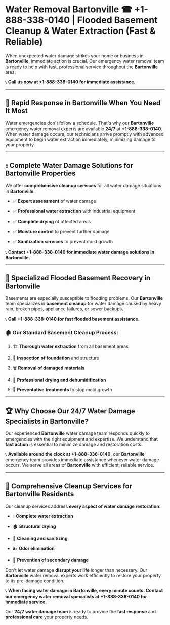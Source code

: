 # Water Removal Bartonville ☎ +1-888-338-0140 | Flooded Basement Cleanup & Water Extraction (Fast & Reliable)

When unexpected water damage strikes your home or business in **Bartonville**, immediate action is crucial. Our emergency water removal team is ready to help with fast, professional service throughout the **Bartonville** area. 

📞 **Call us now at +1-888-338-0140 for immediate assistance.**
---
## 🚀 Rapid Response in Bartonville When You Need It Most
Water emergencies don't follow a schedule. That's why our **Bartonville** emergency water removal experts are available **24/7** at **+1-888-338-0140**. When water damage occurs, our technicians arrive promptly with advanced equipment to begin water extraction immediately, minimizing damage to your property.
---
## 💧 Complete Water Damage Solutions for Bartonville Properties
We offer **comprehensive cleanup services** for all water damage situations in **Bartonville**:
- ✅ **Expert assessment** of water damage  
- ✅ **Professional water extraction** with industrial equipment  
- ✅ **Complete drying** of affected areas  
- ✅ **Moisture control** to prevent further damage  
- ✅ **Sanitization services** to prevent mold growth  
📞 **Contact +1-888-338-0140 for immediate water damage solutions in Bartonville.**
---
## 🌊 Specialized Flooded Basement Recovery in Bartonville
Basements are especially susceptible to flooding problems. Our **Bartonville** team specializes in **basement cleanup** for water damage caused by heavy rain, broken pipes, appliance failures, or sewer backups. 
📞 **Call +1-888-338-0140 for fast flooded basement assistance.**
### 🏚️ Our Standard Basement Cleanup Process:
1. 🏗️ **Thorough water extraction** from all basement areas  
2. 🔎 **Inspection of foundation** and structure  
3. 🗑️ **Removal of damaged materials**  
4. 💨 **Professional drying and dehumidification**  
5. 🚫 **Preventative treatments** to stop mold growth  
---
## 🏆 Why Choose Our 24/7 Water Damage Specialists in Bartonville?
Our experienced **Bartonville** water damage team responds quickly to emergencies with the right equipment and expertise. We understand that **fast action** is essential to minimize damage and restoration costs.
📞 **Available around the clock at +1-888-338-0140**, our **Bartonville** emergency team provides immediate assistance whenever water damage occurs. We serve all areas of **Bartonville** with efficient, reliable service.
---
## 🧹 Comprehensive Cleanup Services for Bartonville Residents
Our cleanup services address **every aspect of water damage restoration**:
- 💧 **Complete water extraction**  
- 🏠 **Structural drying**  
- 🧼 **Cleaning and sanitizing**  
- 🌬️ **Odor elimination**  
- 🚫 **Prevention of secondary damage**  
Don't let water damage **disrupt your life** longer than necessary. Our **Bartonville** water removal experts work efficiently to restore your property to its pre-damage condition.
📞 **When facing water damage in Bartonville, every minute counts. Contact our emergency water removal specialists at +1-888-338-0140 for immediate service.**
Our **24/7 water damage team** is ready to provide the **fast response** and **professional care** your property needs.

